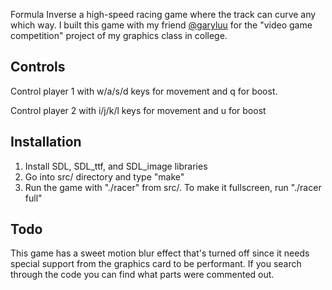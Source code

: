 Formula Inverse a high-speed racing game where the track can curve any which way. I built this game with my friend [@garyluu](http://twitter.com/gluu) for the "video game competition" project of my graphics class in college.

## Controls

Control player 1 with w/a/s/d keys for movement and q for boost.

Control player 2 with i/j/k/l keys for movement and u for boost

## Installation

1. Install SDL, SDL\_ttf, and SDL\_image libraries
2. Go into src/ directory and type "make"
3. Run the game with "./racer" from src/. To make it fullscreen, run "./racer full"

## Todo

This game has a sweet motion blur effect that's turned off since it needs special support from the graphics card to be performant. If you search through the code you can find what parts were commented out.
